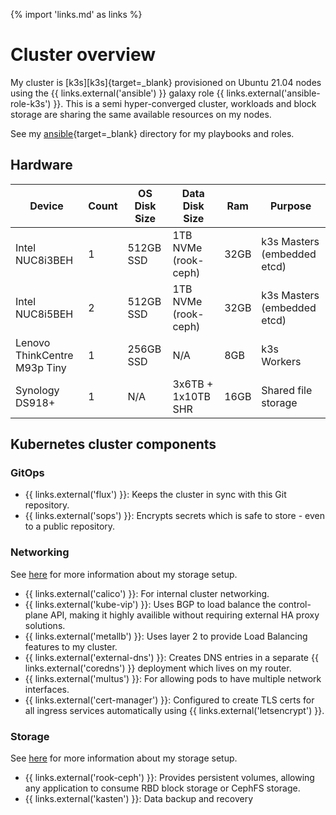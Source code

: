 {% import 'links.md' as links %}
# Cluster overview

My cluster is [k3s][k3s]{target=_blank} provisioned on Ubuntu 21.04 nodes using the {{ links.external('ansible') }} galaxy role {{ links.external('ansible-role-k3s') }}. This is a semi hyper-converged cluster, workloads and block storage are sharing the same available resources on my nodes.

See my [ansible](https://github.com/bjw-s/k8s-gitops/tree/main/ansible){target=_blank} directory for my playbooks and roles.

## Hardware

| Device                         | Count | OS Disk Size | Data Disk Size       | Ram  | Purpose                     |
|--------------------------------|-------|--------------|----------------------|------|-----------------------------|
| Intel NUC8i3BEH                | 1     | 512GB SSD    | 1TB NVMe (rook-ceph) | 32GB | k3s Masters (embedded etcd) |
| Intel NUC8i5BEH                | 2     | 512GB SSD    | 1TB NVMe (rook-ceph) | 32GB | k3s Masters (embedded etcd) |
| Lenovo ThinkCentre M93p Tiny   | 1     | 256GB SSD    | N/A                  |  8GB | k3s Workers                 |
| Synology DS918+                | 1     | N/A          | 3x6TB + 1x10TB SHR   | 16GB | Shared file storage         |

## Kubernetes cluster components

### GitOps

- {{ links.external('flux') }}: Keeps the cluster in sync with this Git repository.
- {{ links.external('sops') }}: Encrypts secrets which is safe to store - even to a public repository.

### Networking

See [here](../../networking) for more information about my storage setup.

- {{ links.external('calico') }}: For internal cluster networking.
- {{ links.external('kube-vip') }}: Uses BGP to load balance the control-plane API, making it highly availible without requiring external HA proxy solutions.
- {{ links.external('metallb') }}: Uses layer 2 to provide Load Balancing features to my cluster.
- {{ links.external('external-dns') }}: Creates DNS entries in a separate {{ links.external('coredns') }} deployment which lives on my router.
- {{ links.external('multus') }}: For allowing pods to have multiple network interfaces.
- {{ links.external('cert-manager') }}: Configured to create TLS certs for all ingress services automatically using {{ links.external('letsencrypt') }}.

### Storage

See [here](../../storage) for more information about my storage setup.

- {{ links.external('rook-ceph') }}: Provides persistent volumes, allowing any application to consume RBD block storage or CephFS storage.
- {{ links.external('kasten') }}: Data backup and recovery

